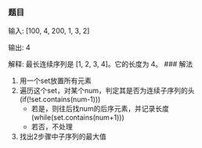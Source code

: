 ### 题目
<p>
输入: [100, 4, 200, 1, 3, 2]
<p>
输出: 4
<p>
解释: 最长连续序列是 [1, 2, 3, 4]。它的长度为 4。
### 解法

1. 用一个set放置所有元素
2. 遍历这个set，对某个num，判定其是否为连续子序列的头(if(!set.contains(num-1)))
    - 若是，则往后找num的后序元素，并记录长度(while(set.contains(num+1)))
    - 若否，不处理
3. 找出2步骤中子序列的最大值

